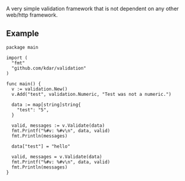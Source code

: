 A very simple validation framework that is not dependent on any other web/http framework.

Example
-------

    package main

    import (
      "fmt"
      "github.com/kdar/validation"
    )

    func main() {
      v := validation.New()
      v.Add("test", validation.Numeric, "Test was not a numeric.")

      data := map[string]string{
        "test": "5",
      }

      valid, messages := v.Validate(data)
      fmt.Printf("%#v: %#v\n", data, valid)
      fmt.Println(messages)

      data["test"] = "hello"

      valid, messages = v.Validate(data)
      fmt.Printf("%#v: %#v\n", data, valid)
      fmt.Println(messages)
    }
